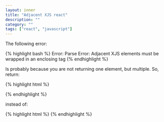 ```yaml
---
layout: inner
title: "Adjacent XJS react"
description: ""
category: ""
tags: ["react", "javascript"]
---
```

The following error:

{% highlight bash %}
Error: Parse Error: Adjacent XJS elements must be wrapped in an enclosing tag
{% endhighlight %}

Is probably because you are not returning one element, but multiple. So, return:

{% highlight html %}
<div>
  <SomeComponent/>
  <SomeOtherComponent/>
</div>
{% endhighlight %}

instead of:


{% highlight html %}
  <SomeComponent/>
  <SomeOtherComponent/>
{% endhighlight %}
